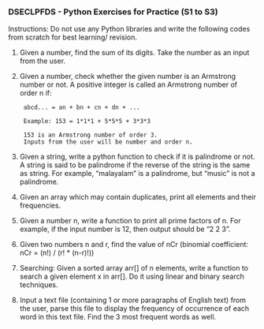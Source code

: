 ### __DSECLPFDS  - Python Exercises for Practice (S1 to S3)__

Instructions: Do not use any Python libraries and write the following codes from scratch for best learning/ revision.

1. Given a number, find the sum of its digits. Take the number as an input from the user.

2. Given a number, check whether the given number is an Armstrong number or not. A positive integer is called an Armstrong number of order n if:

        abcd... = an + bn + cn + dn + ...
        
        Example: 153 = 1*1*1 + 5*5*5 + 3*3*3
        
        153 is an Armstrong number of order 3. 
        Inputs from the user will be number and order n.

3. Given a string, write a python function to check if it is palindrome or not. A string is said to be palindrome if the reverse of the string is the same as string. For example, “malayalam” is a palindrome, but “music” is not a palindrome.

4. Given an array which may contain duplicates, print all elements and their frequencies.

5. Given a number n, write a function to print all prime factors of n. For example, if the input number is 12, then output should be “2 2 3”.

6. Given two numbers n and r, find the value of nCr  (binomial coefficient: nCr = (n!) / (r! * (n-r)!))

7. Searching: Given a sorted array arr[] of n elements, write a function to search a given element x in arr[]. Do it using linear and binary search techniques.

8. Input a text file (containing 1 or more paragraphs of English text) from the user, parse this file to display the frequency of occurrence of each word in this text file. Find the 3 most frequent words as well.